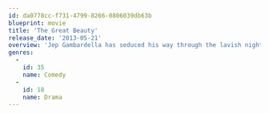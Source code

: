 ```yaml
---
id: da0778cc-f731-4799-8266-0806039db63b
blueprint: movie
title: 'The Great Beauty'
release_date: '2013-05-21'
overview: 'Jep Gambardella has seduced his way through the lavish nightlife of Rome for decades, but after his 65th birthday and a shock from the past, Jep looks past the nightclubs and parties to find a timeless landscape of absurd, exquisite beauty.'
genres:
  -
    id: 35
    name: Comedy
  -
    id: 18
    name: Drama
---
```

